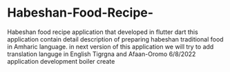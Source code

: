 # Habeshan-Food-Recipe-
Habeshan food recipe application that developed in flutter dart this application contain detail description of preparing habeshan traditional food in Amharic language. in next version of this application we will try to add translation languge in English Tigrgna and Afaan-Oromo
6/8/2022    application development boiler create
